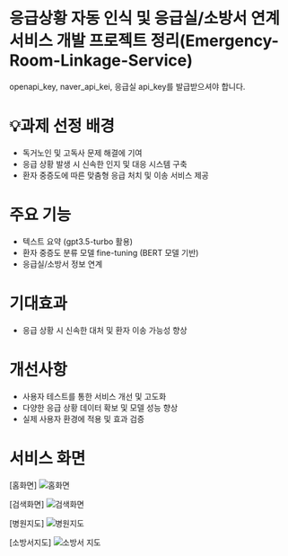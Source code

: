 # 응급상황 자동 인식 및 응급실/소방서 연계 서비스 개발 프로젝트 정리(Emergency-Room-Linkage-Service)
openapi_key, naver_api_kei, 응급실 api_key를 발급받으셔야 합니다.

# 💡과제 선정 배경
- 독거노인 및 고독사 문제 해결에 기여
- 응급 상황 발생 시 신속한 인지 및 대응 시스템 구축
- 환자 중증도에 따른 맞춤형 응급 처치 및 이송 서비스 제공

# 주요 기능
- 텍스트 요약 (gpt3.5-turbo 활용)
- 환자 중증도 분류 모델 fine-tuning (BERT 모델 기반)
- 응급실/소방서 정보 연계

# 기대효과
- 응급 상황 시 신속한 대처 및 환자 이송 가능성 향상

#  개선사항
- 사용자 테스트를 통한 서비스 개선 및 고도화
- 다양한 응급 상황 데이터 확보 및 모델 성능 향상
- 실제 사용자 환경에 적용 및 효과 검증


# 서비스 화면
[홈화면]
![홈화면](https://github.com/user-attachments/assets/ed5cf83c-dc20-4eb7-9f41-0e0a56e63e62)

[검색화면]
![검색화면](https://github.com/user-attachments/assets/ec05405c-ce67-40bb-84c0-e5fb2ec6e5fa)

[병원지도]
![병원지도](https://github.com/user-attachments/assets/dd894117-4f1c-41a5-96ab-aff2479834ab)

[소방서지도]
![소방서 지도](https://github.com/user-attachments/assets/fd26279d-0f0d-49fe-a950-03f9649e9726)

